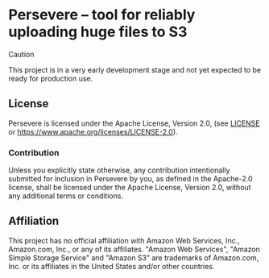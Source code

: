 # Persevere &ndash; tool for reliably uploading huge files to S3

> [!CAUTION]
> This project is in a very early development stage and not yet expected to be ready for production use.

## License

Persevere is licensed under the Apache License, Version 2.0, (see [LICENSE](LICENSE) or <https://www.apache.org/licenses/LICENSE-2.0>).

### Contribution

Unless you explicitly state otherwise, any contribution intentionally submitted for inclusion in Persevere by you, as defined in the Apache-2.0 license, shall be licensed under the Apache License, Version 2.0, without any additional terms or conditions.

## Affiliation

This project has no official affiliation with Amazon Web Services, Inc., Amazon.com, Inc., or any of its affiliates.
"Amazon Web Services", "Amazon Simple Storage Service" and "Amazon S3" are trademarks of Amazon.com, Inc. or its affiliates in the United States and/or other countries.
